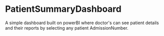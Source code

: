 # PatientSummaryDashboard
A simple dashboard built on powerBI where doctor's can see patient details and their reports by selecting any patient AdmissionNumber.

